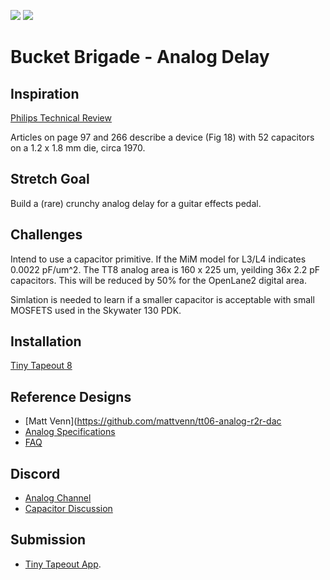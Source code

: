 ![](../../workflows/gds/badge.svg) ![](../../workflows/docs/badge.svg)
# Bucket Brigade - Analog Delay

## Inspiration

[Philips Technical Review](https://www.worldradiohistory.com/Archive-Company-Publications/Philips-Technical-Review/70s/Philips-Technical-Review-1970.pdf)

Articles on page 97 and 266 describe a device (Fig 18) with 52 capacitors on a 1.2 x 1.8 mm die, circa 1970.

## Stretch Goal

Build a (rare) crunchy analog delay for a guitar effects pedal.

## Challenges

Intend to use a capacitor primitive. If the MiM model for L3/L4 indicates 0.0022 pF/um^2. The TT8 analog area is 160 x 225 um, yeilding 36x 2.2 pF capacitors. This will be reduced by 50% for the OpenLane2 digital area.

Simlation is needed to learn if a smaller capacitor is acceptable with small MOSFETS used in the Skywater 130 PDK.

## Installation

[Tiny Tapeout 8](https://github.com/TinyTapeout/tinytapeout-08)

## Reference Designs
- [Matt Venn](https://github.com/mattvenn/tt06-analog-r2r-dac
- [Analog Specifications](https://tinytapeout.com/specs/analog/)
- [FAQ](https://tinytapeout.com/faq/)

## Discord

- [Analog Channel](https://discord.com/channels/1009193568256135208/1237709604045979740)
- [Capacitor Discussion](https://discord.com/channels/1009193568256135208/1252657914167169134)

## Submission

- [Tiny Tapeout App](https://app.tinytapeout.com/).
